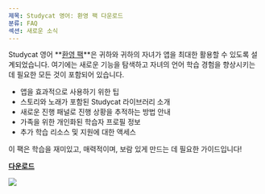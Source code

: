 ```yaml
---
제목: Studycat 영어: 환영 팩 다운로드
분류: FAQ
섹션: 새로운 소식
---
```

Studycat 영어 **[환영 팩](https://res.cloudinary.com/dam8jh3m8/image/upload/v1731059311/docs/Studycat-영어-환영-팩-en.pdf)**은 귀하와 귀하의 자녀가 앱을 최대한 활용할 수 있도록 설계되었습니다. 여기에는 새로운 기능을 탐색하고 자녀의 언어 학습 경험을 향상시키는 데 필요한 모든 것이 포함되어 있습니다.

* 앱을 효과적으로 사용하기 위한 팁
* 스토리와 노래가 포함된 Studycat 라이브러리 소개
* 새로운 진행 패널로 진행 상황을 추적하는 방법 안내
* 가족을 위한 개인화된 학습자 프로필 정보
* 추가 학습 리소스 및 지원에 대한 액세스

이 팩은 학습을 재미있고, 매력적이며, 보람 있게 만드는 데 필요한 가이드입니다!

**[다운로드](https://res.cloudinary.com/dam8jh3m8/image/upload/v1731059311/docs/Studycat-English-welcome-pack-en.pdf)**

![](https://help.Studycat.com/hc/article_attachments/40379484098969)